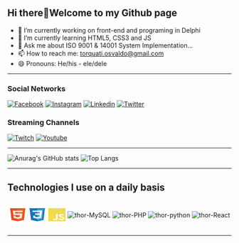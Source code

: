 ## Hi there🖖Welcome to my Github page
- 🔭 I’m currently working on front-end and programing in Delphi
- 🌱 I’m currently learning HTML5, CSS3 and JS
- 💬 Ask me about ISO 9001 & 14001 System Implementation...
- 📫 How to reach me: <torquati.osvaldo@gmail.com>
- 😄 Pronouns: He/his - ele/dele
---
### Social Networks
[![Facebook](https://img.shields.io/badge/Facebook-1877F2?style=for-the-badge&logo=facebook&logoColor=white)](https://www.facebook.com/Torquati.Osvaldo)
[![Instagram](https://img.shields.io/badge/Instagram-E4405F?style=for-the-badge&logo=instagram&logoColor=white)](https://www.instagram.com/djthorkuat/)
[![Linkedin](https://img.shields.io/badge/LinkedIn-0077B5?style=for-the-badge&logo=linkedin&logoColor=white)](https://www.linkedin.com/in/osvaldo-t-4a8b4439/)
[![Twitter](https://img.shields.io/badge/Twitter-1DA1F2?style=for-the-badge&logo=twitter&logoColor=white)](https://www.twitter.com/@Dj_Torquati)

### Streaming Channels
[![Twitch](https://img.shields.io/badge/Twitch-9146FF?style=for-the-badge&logo=twitch&logoColor=white)](https://www.twitch.tv/djthorkuat)
[![Youtube](https://img.shields.io/badge/YouTube-FF0000?style=for-the-badge&logo=youtube&logoColor=white)](https://www.youtube.com/channel/UCjb_1kFoSDnhCpHdWUzv8Tw)

---
![Anurag's GitHub stats](https://github-readme-stats.vercel.app/api?username=otorquati&show_icons=true&theme=synthwave)
![Top Langs](https://github-readme-stats.vercel.app/api/top-langs/?username=otorquati&layout=compact&theme=synthwave)

---
## Technologies I use on a daily basis

<div style="display: inline_block"><br>
  <div align="center">
  <img align="center" alt="thor-HTML" height="30" width="40" src="https://raw.githubusercontent.com/devicons/devicon/master/icons/html5/html5-original.svg"/>
  <img align="center" alt="thor-CSS" height="30" width="40" src="https://raw.githubusercontent.com/devicons/devicon/master/icons/css3/css3-original.svg"/>
  <img align="center" alt="thor-js" height="30" width="40" src="https://raw.githubusercontent.com/devicons/devicon/master/icons/javascript/javascript-plain.svg"/>
  <img align="center" alt="thor-MySQL" height="30" width="40" src="https://cdn.jsdelivr.net/gh/devicons/devicon/icons/mysql/mysql-original-wordmark.svg"/>
  <img align="center" alt="thor-PHP" height="30" width="40" src="https://cdn.jsdelivr.net/gh/devicons/devicon/icons/php/php-original.svg"/>
  <img align="center" alt="thor-python" height="30" width="40" src="https://cdn.jsdelivr.net/gh/devicons/devicon/icons/python/python-original-wordmark.svg" />
  <img align="center" alt="thor-React" height="30" width="40" src="https://cdn.jsdelivr.net/npm/react-devicon@0.1.9/react/original-wordmark/ReactOriginalWordmark.svg" />  
  </div>
    </br>
</div>

---

